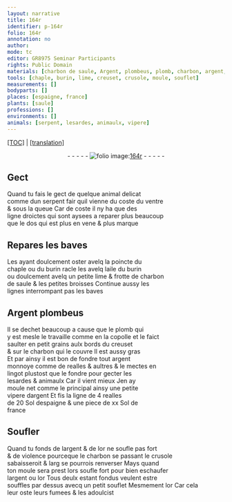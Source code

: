 ```yaml
---
layout: narrative
title: 164r
identifier: p-164r
folio: 164r
annotation: no
author:
mode: tc
editor: GR8975 Seminar Participants
rights: Public Domain
materials: [charbon de saule, Argent, plombeus, plomb, charbon, argent, or]
tools: [chaple, burin, lime, creuset, crusole, moule, souflet]
measurements: []
bodyparts: []
places: [espaigne, france]
plants: [saule]
professions: []
environments: []
animals: [serpent, lesardes, animaulx, vipere]
---
```


<p><a href="{{ site.baseurl }}/diplomatic/">[TOC]</a> | <a href="{{ site.baseurl }}/texts/p-164r_tl/" target="_blank">[translation]</a></p><div class="folio" align="center">- - - - - <a href="http://gallica.bnf.fr/ark:/12148/btv1b10500001g/f333.item" target="_blank"><img src="https://cu-mkp.github.io/2017-workshop-edition/assets/photo-icon.png" alt="folio image: " style="display:inline-block; margin-bottom:-3px;"/>164r</a> - - - - - </div>  
  

## Gect

 
 Quand tu fais le gect de quelque animal delicat<br/> comme dun <span class="al">serpent</span> fair quil vienne du coste du ventre<br/> & sous la queue Car de coste il ny ha que des<br/> ligne droictes qui sont aysees a reparer plus beaucoup<br/> que le dos qui est plus en vene & plus marque
 
 
  

## Repares les baves

 
 Les ayant doulcement oster avelq la poincte du<br/> <span class="tl">chaple</span> ou du <span class="tl">burin</span> racle les avelq laile du <span class="tl">burin</span><br/> ou doulcement avelq un petite <span class="tl">lime</span> & frotte de <span class="m">charbon<br/> de <span class="pa">saule</span></span> & les petites broisses Continue aussy les<br/> lignes interrompant pas les baves
 
 
  

## <span class="m">Argent</span> <span class="m">plombeus</span>

 
 Il se dechet beaucoup a cause que le <span class="m">plomb</span> qui<br/> y est mesle le travaille comme en la copolle et le faict<br/> saulter en petit grains aulx bords du <span class="tl">creuset</span><br/> & sur le <span class="m">charbon</span> qui le couvre Il est aussy gras<br/> Et par ainsy il est bon de fondre tout <span class="m">argent</span><br/> monnoye comme de <span class="cn">realles</span> & aultres & le mectes en<br/> lingot plustost que le fondre pour gecter les<br/> <span class="al">lesardes</span> & <span class="al">animaulx</span> Car il vient mieux Jen ay<br/> moule net comme le principal ainsy une petite<br/> <span class="al">vipere</span> d<span class="m">argent</span> Et fis la ligne de 4 <span class="cn">realles</span><br/> de 20 <span class="cn">Sol</span> d<span class="pl">espaigne</span> & une piece de xx <span class="cn">Sol</span> de<br/> <span class="pl">france</span>
 
 
  

## Soufler

 
 Quand tu fonds de l<span class="m">argent</span> & de l<span class="m">or</span> ne soufle pas fort<br/> & de violence pourceque le <span class="m">charbon</span> se passant le <span class="tl">crusole</span><br/> sabaisseroit & <span class="del">larg</span> se pourrois renverser Mays quand<br/> ton <span class="tl">moule</span> sera prest lors soufle fort pour bien eschaufer<br/> l<span class="m">argent</span> ou l<span class="m">or</span> Tous deulx estant fondus veulent estre<br/> souffles par dessus avecq un petit <span class="tl">souflet</span> Mesmement l<span class="m">or</span> Car cela<br/> leur oste leurs fumees & les adoulcist
 
